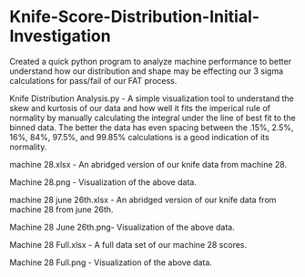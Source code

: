 # Knife-Score-Distribution-Initial-Investigation
Created a quick python program to analyze machine performance to better understand how our distribution and shape may be effecting our 3 sigma calculations for pass/fail of our FAT process.

Knife Distribution Analysis.py - A simple visualization tool to understand the skew and kurtosis of our data and how well it fits the imperical rule of normality by manually calculating the integral under the line of best fit to the binned data. The better the data has even spacing between the .15%, 2.5%, 16%, 84%, 97.5%, and 99.85% calculations is a good indication of its normality.

machine 28.xlsx - An abridged version of our knife data from machine 28.

Machine 28.png - Visualization of the above data.

machine 28 june 26th.xlsx - An abridged version of our knife data from machine 28 from june 26th.

Machine 28 June 26th.png- Visualization of the above data.

Machine 28 Full.xlsx - A full data set of our machine 28 scores.

Machine 28 Full.png - Visualization of the above data.
